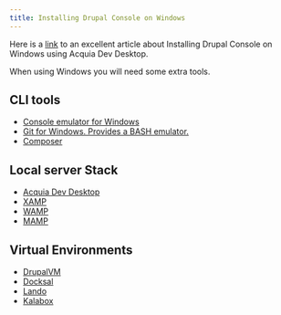 ```yaml
---
title: Installing Drupal Console on Windows
---
```


Here is a [link](https://evolvingweb.ca/blog/installing-drupal-console-windows) to an excellent article about Installing Drupal Console on Windows using Acquia Dev Desktop.

When using Windows you will need some extra tools. 

## CLI tools

* [Console emulator for Windows](http://cmder.net/)
* [Git for Windows. Provides a BASH emulator.](https://git-for-windows.github.io/)
* [Composer](https://github.com/composer/windows-setup)

## Local server Stack

* [Acquia Dev Desktop](https://dev.acquia.com/downloads)
* [XAMP](https://www.apachefriends.org/index.html)
* [WAMP](http://www.wampserver.com/en/)
* [MAMP](https://www.mamp.info/)

## Virtual Environments

* [DrupalVM](https://www.drupalvm.com)
* [Docksal](https://docksal.io)
* [Lando](https://docs.lndo.io)
* [Kalabox](https://www.kalabox.io)
